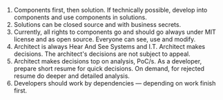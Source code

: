 1. Components first, then solution. If technically possible, develop into components and use components in solutions.
2. Solutions can be closed source and with business secrets.
3. Currently, all rights to components go and should go always under MIT license and as open source. Everyone can see, use and modify.
4. Architect is always Hear And See Systems and I.T. Architect makes decisions. The architect's decisions are not subject to appeal.
5. Architect makes decisions top on analysis, PoC/s. As a developer, prepare short resume for quick decisions. On demand, for rejected resume do deeper and detailed analysis.
6. Developers should work by dependencies — depending on work finish first.
